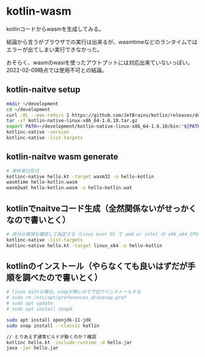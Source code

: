 # kotlin-wasm

kotlinコードからwasmを生成してみる。

結論から言うがブラウザでの実行は出来るが、wasmtimeなどのランタイムではエラーが出てしまい実行できなかった。

おそらく、wasmのwasiを使ったアウトプットには対応出来ていないっぽい。2022-02-09時点では使用不可との結論。

## kotlin-naitve setup

```bash
mkdir ~/development
cd ~/development
curl -OL --max-redirs 1 https://github.com/JetBrains/kotlin/releases/download/v1.6.10/kotlin-native-linux-x86_64-1.6.10.tar.gz
tar -xf kotlin-native-linux-x86_64-1.6.10.tar.gz
export PATH=~/development/kotlin-native-linux-x86_64-1.6.10/bin:"${PATH}"
kotlinc-native -version
kotlinc-native -list-targets
```

## kotlin-naitve wasm generate

```bash
# 単体実行形式
kotlinc-native hello.kt -target wasm32 -o hello-kotlin
wasmtime hello-kotlin.wasm
wasm2wat hello-kotlin.wasm -o hello-kotlin.wat
```

## kotlinでnaitveコード生成（全然関係ないがせっかくなので書いとく）

```bash
# 自分の環境を確認して指定する（linux mint OS で amd or intel の x86_x64 CPUの場合、linux_x64）
kotlinc-native -list-targets
kotlinc-native hello.kt -target linux_x64 -o hello-kotlin
```

## kotlinのインストール（やらなくても良いはずだが手順を調べたので書いとく）

```bash
# linux mintの場合、snapが無いので下記でインストールする
# sudo rm /etc/apt/preferences.d/nosnap.pref
# sudo apt update
# sudo apt install snapd

sudo apt install openjdk-11-jdk
sudo snap install --classic kotlin

// とりあえず通常ビルドが動くのか？確認
kotlinc hello.kt -include-runtime -d hello.jar
java -jar hello.jar
```
